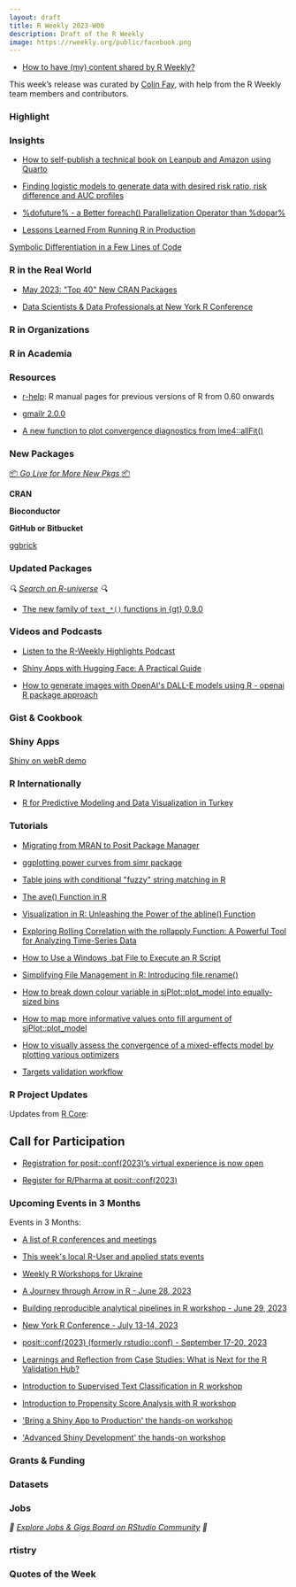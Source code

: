 ```yaml
---
layout: draft
title: R Weekly 2023-W00
description: Draft of the R Weekly
image: https://rweekly.org/public/facebook.png
---
```



+ [How to have (my) content shared by R Weekly?](https://github.com/rweekly/rweekly.org#how-to-have-my-content-shared-by-r-weekly)

This week’s release was curated by [Colin Fay](https://twitter.com/_ColinFay), with help from the R Weekly team members and contributors.



###  Highlight



### Insights

+ [How to self-publish a technical book on Leanpub and Amazon using Quarto](https://www.brodrigues.co/blog/2023-06-29-book_quarto/)

+ [Finding logistic models to generate data with desired risk ratio, risk difference and AUC profiles](https://www.rdatagen.net/post/2023-06-20-finding-coefficients-for-logistic-models-that-generate-data-with-desired-characteristics/)

+ [%dofuture% - a Better foreach() Parallelization Operator than %dopar%](https://www.jottr.org/2023/06/26/dofuture/)

+ [Lessons Learned From Running R in Production](https://www.matthewrkaye.com/posts/2023-06-29-lessons-learned-from-running-r-in-production/lessons-learned-from-running-r-in-production.html)

[Symbolic Differentiation in a Few Lines of Code](https://reside-ic.github.io/blog/symbolic-differentiation-in-a-few-lines-of-code/)

### R in the Real World

+ [May 2023: "Top 40" New CRAN Packages](https://rviews.rstudio.com/2023/06/28/may-2023-top-40-new-cran-packages/)

+ [Data Scientists & Data Professionals at New York R Conference](https://www.r-consortium.org/blog/2023/06/22/data-scientists-and-data-professionals-at-new-york-r-conference)

###  R in Organizations



###  R in Academia



###  Resources

* [r-help](https://github.com/hughjonesd/r-help): R manual pages for previous versions of R from 0.60 onwards

+ [gmailr 2.0.0](https://www.tidyverse.org/blog/2023/06/gmailr-2-0-0/)

+ [A new function to plot convergence diagnostics from lme4::allFit()](https://pablobernabeu.github.io/2023/a-new-function-to-plot-convergence-diagnostics-from-lme4-allfit/)

###  New Packages

<p class="added-hostname"><a href="https://rweekly.org/live" target="_blank" class="externalLink">📦 <i>Go Live for More New Pkgs</i> 📦</a></p>


**CRAN**



**Bioconductor**



**GitHub or Bitbucket**

[ggbrick](https://github.com/doehm/ggbrick)


### Updated Packages

<i>🔍 [Search on R-universe](https://r-universe.dev/search/) 🔍</i>

+ [The new family of `text_*()` functions in {gt} 0.9.0](https://posit.co/blog/new-text-functions-in-gt-0-9-0/)

###  Videos and Podcasts

* [Listen to the R-Weekly Highlights Podcast](https://rweekly.fireside.fm/)

+ [Shiny Apps with Hugging Face: A Practical Guide](https://www.youtube.com/watch?v=dwiELLRPPsg)

+ [How to generate images with OpenAI's DALL-E models using R - openai R package approach](https://www.youtube.com/watch?v=kXJyUsYeIJ4)


### Gist & Cookbook



### Shiny Apps

[Shiny on webR demo](https://github.com/georgestagg/shiny-standalone-webr-demo)

### R Internationally

+ [R for Predictive Modeling and Data Visualization in Turkey](https://www.r-consortium.org/blog/2023/06/26/r-for-predictive-modeling-and-data-visualization-in-turkey)


###  Tutorials


+ [Migrating from MRAN to Posit Package Manager](https://posit.co/blog/migrating-from-mran-to-posit-package-manager/)

+ [ggplotting power curves from simr package](https://pablobernabeu.github.io/2023/ggplotting-power-curves-from-simr-package)

+ [Table joins with conditional "fuzzy" string matching in R](https://pablobernabeu.github.io/2023/table-joins-with-conditional-fuzzy-string-matching-in-r/)

+ [The ave() Function in R](https://www.spsanderson.com/steveondata/posts/2023-06-27/index.html)

+ [Visualization in R: Unleashing the Power of the abline() Function](https://www.spsanderson.com/steveondata/posts/2023-06-26/index.html)

+ [Exploring Rolling Correlation with the rollapply Function: A Powerful Tool for Analyzing Time-Series Data](https://www.spsanderson.com/steveondata/posts/2023-06-28/index.html)

+ [How to Use a Windows .bat File to Execute an R Script](https://www.spsanderson.com/steveondata/posts/2023-06-29/index.html)

+ [Simplifying File Management in R: Introducing file.rename()](https://www.spsanderson.com/steveondata/posts/2023-06-30/index.html)

+ [How to break down colour variable in sjPlot::plot_model into equally-sized bins](https://pablobernabeu.github.io/2023/how-to-break-down-colour-variable-in-sjplot-plot-model-into-equally-sized-bins/)

+ [How to map more informative values onto fill argument of sjPlot::plot_model](https://pablobernabeu.github.io/2023/how-to-map-more-informative-values-onto-fill-argument-of-sjplot-plot-model/)

+ [How to visually assess the convergence of a mixed-effects model by plotting various optimizers](https://pablobernabeu.github.io/2023/how-to-visually-assess-the-convergence-of-a-mixed-effects-model-by-plotting-various-optimizers/)
<!--<div class="post-more-begin></div><div class="post-more-end"></div>-->

+ [Targets validation workflow](https://appsilon.github.io/data.validator/articles/targets_workflow.html)

###  R Project Updates

Updates from [R Core](http://developer.r-project.org/blosxom.cgi/R-devel/NEWS):

## Call for Participation

+ [Registration for posit::conf(2023)’s virtual experience is now open](https://posit.co/blog/posit-conf-2023-virtual-experience-registration/)

+ [Register for R/Pharma at posit::conf(2023)](https://posit.co/blog/register-for-r-pharma-at-positconf2023/)

###  Upcoming Events in 3 Months

Events in 3 Months:

+ [A list of R conferences and meetings](https://jumpingrivers.github.io/meetingsR/events.html)

+ [This week's local R-User and applied stats events](https://community.rstudio.com/c/irl)

+ [Weekly R Workshops for Ukraine](https://sites.google.com/view/dariia-mykhailyshyna/main/r-workshops-for-ukraine)

+ [A Journey through Arrow in R - June 28, 2023](https://ropensci.org/commcalls/jun2023-arrow/)

+ [Building reproducible analytical pipelines in R workshop - June 29, 2023](https://r-posts.com/building-reproducible-analytical-pipelines-in-r-workshop/)

+ [New York R Conference - July 13-14, 2023](https://rstats.ai/nyr.html)

+ [posit::conf(2023) (formerly rstudio::conf) - September 17-20, 2023](https://posit.co/conference/)

+ [Learnings and Reflection from Case Studies: What is Next for the R Validation Hub?](https://www.r-consortium.org/blog/2023/06/14/learnings-and-reflection-from-case-studies-what-is-next-for-the-r-validation-hub)

+ [Introduction to Supervised Text Classification in R workshop](https://r-posts.com/introduction-to-supervised-text-classification-in-r-workshop/)

+ [Introduction to Propensity Score Analysis with R workshop](https://r-posts.com/introduction-to-propensity-score-analysis-with-r-workshop/)

+ ['Bring a Shiny App to Production' the hands-on workshop](https://mirai-solutions.ch/news/2023/06/16/announce-shiny4-ws/)

+ ['Advanced Shiny Development' the hands-on workshop](https://mirai-solutions.ch/news/2023/06/09/announce-shiny3-ws/)


### Grants & Funding


### Datasets


### Jobs

<i>💼 [Explore Jobs & Gigs Board on RStudio Community](https://community.rstudio.com/c/jobs/) 💼</i>

###  rtistry


###  Quotes of the Week
